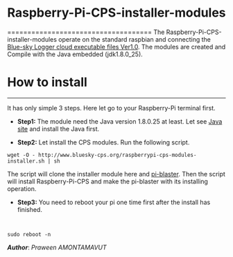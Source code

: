 # Raspberry-Pi-CPS-installer-modules
====================================
The Raspberry-Pi-CPS-installer-modules operate on the standard raspbian and connecting the [Blue-sky Logger cloud executable files Ver1.0](https://github.com/Bluesky-CPS/BlueSkyLoggerCloudBINResearchVer1.0). The modules are created and Compile with the Java embedded (jdk1.8.0_25).


# How to install
----------------

It has only simple 3 steps. Here let go to your Raspberry-Pi terminal first.

- **Step1:** The module need the Java version 1.8.0.25 at least. Let see [Java site](http://www.oracle.com/technetwork/java/embedded/embedded-se/overview/index.html) and install the Java first.

- **Step2:** Let install the CPS modules. Run the following script.

```shell
wget -O - http://www.bluesky-cps.org/raspberrypi-cps-modules-installer.sh | sh
```
The script will clone the installer module here and [pi-blaster](https://github.com/sarfata/pi-blaster). Then the script will install Raspberry-Pi-CPS and make the pi-blaster with its installing operation.

- **Step3:** You need to reboot your pi one time first after the install has finished.

```shell


sudo reboot -n
```

***Author***: *Praween AMONTAMAVUT*
